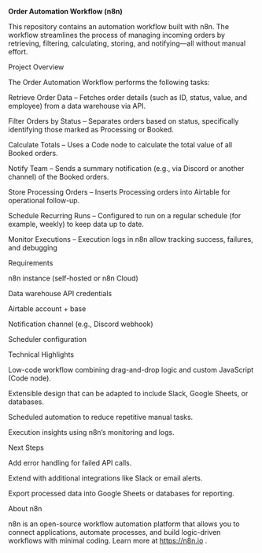 **Order Automation Workflow (n8n)**

This repository contains an automation workflow built with n8n.
The workflow streamlines the process of managing incoming orders by retrieving, filtering, calculating, storing, and notifying—all without manual effort.

Project Overview

The Order Automation Workflow performs the following tasks:

Retrieve Order Data – Fetches order details (such as ID, status, value, and employee) from a data warehouse via API.

Filter Orders by Status – Separates orders based on status, specifically identifying those marked as Processing or Booked.

Calculate Totals – Uses a Code node to calculate the total value of all Booked orders.

Notify Team – Sends a summary notification (e.g., via Discord or another channel) of the Booked orders.

Store Processing Orders – Inserts Processing orders into Airtable for operational follow-up.

Schedule Recurring Runs – Configured to run on a regular schedule (for example, weekly) to keep data up to date.

Monitor Executions – Execution logs in n8n allow tracking success, failures, and debugging

Requirements

n8n instance (self-hosted or n8n Cloud)

Data warehouse API credentials

Airtable account + base

Notification channel (e.g., Discord webhook)

Scheduler configuration

Technical Highlights

Low-code workflow combining drag-and-drop logic and custom JavaScript (Code node).

Extensible design that can be adapted to include Slack, Google Sheets, or databases.

Scheduled automation to reduce repetitive manual tasks.

Execution insights using n8n’s monitoring and logs.

Next Steps

Add error handling for failed API calls.

Extend with additional integrations like Slack or email alerts.

Export processed data into Google Sheets or databases for reporting.

About n8n

n8n is an open-source workflow automation platform that allows you to connect applications, automate processes, and build logic-driven workflows with minimal coding. Learn more at https://n8n.io
.
